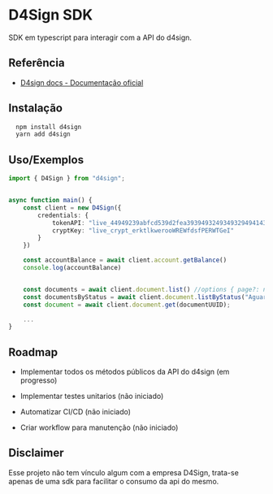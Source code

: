 
# D4Sign SDK

SDK em typescript para interagir com a API do d4sign.


## Referência

 - [D4sign docs - Documentação oficial ](https://docapi.d4sign.com.br/docs)
## Instalação

```bash
  npm install d4sign
  yarn add d4sign
```
    
## Uso/Exemplos

```typescript
import { D4Sign } from "d4sign";


async function main() {
    const client = new D4Sign({
        credentials: {
            tokenAPI: "live_44949239abfcd539d2fea3939493249349329494143fefabc",
            cryptKey: "live_crypt_erktlkwerooWREWfdsfPERWTGeI"
        }
    })

    const accountBalance = await client.account.getBalance()
    console.log(accountBalance)


    const documents = await client.document.list() //options { page?: number }
    const documentsByStatus = await client.document.listByStatus("Aguardando Signatários")
    const document = await client.document.get(documentUUID);

    ...
}
```


## Roadmap

- Implementar todos os métodos públicos da API do d4sign (em progresso)

- Implementar testes unitarios (não iniciado)

- Automatizar CI/CD (não iniciado)

- Criar workflow para manutenção (não iniciado)

## Disclaimer

Esse projeto não tem vínculo algum com a empresa D4Sign, trata-se apenas de uma sdk para facilitar o consumo da api do mesmo.
